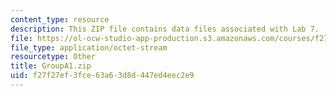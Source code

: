 ```yaml
---
content_type: resource
description: This ZIP file contains data files associated with Lab 7.
file: https://ol-ocw-studio-app-production.s3.amazonaws.com/courses/f27f27ef3fce63a63d8d447ed4eec2e9_groupA1.zip
file_type: application/octet-stream
resourcetype: Other
title: GroupA1.zip
uid: f27f27ef-3fce-63a6-3d8d-447ed4eec2e9
---
```

